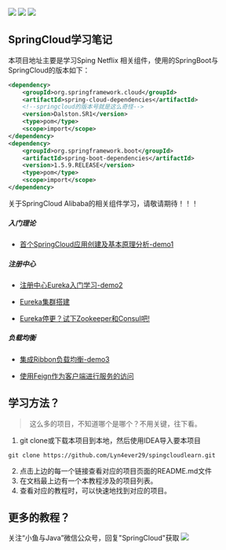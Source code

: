 ![](https://img.shields.io/badge/JDK-1.8-brightgreen) ![](https://img.shields.io/badge/SpringBoot-1.5.9.RELEASE-red) ![](https://img.shields.io/badge/SpringCloud-Dalston.SR1-blue)

##	SpringCloud学习笔记

本项目地址主要是学习Sping Netflix 相关组件，使用的SpringBoot与SpringCloud的版本如下：

```xml
<dependency>
    <groupId>org.springframework.cloud</groupId>
    <artifactId>spring-cloud-dependencies</artifactId>
    <!--springcloud的版本号就是这么奇怪-->
    <version>Dalston.SR1</version>
    <type>pom</type>
    <scope>import</scope>
</dependency>
<dependency>
    <groupId>org.springframework.boot</groupId>
    <artifactId>spring-boot-dependencies</artifactId>
    <version>1.5.9.RELEASE</version>
    <type>pom</type>
    <scope>import</scope>
</dependency>
```

关于SpringCloud Alibaba的相关组件学习，请敬请期待！！！

##### 入门理论

* [首个SpringCloud应用创建及基本原理分析-demo1](https://github.com/Lyn4ever29/spingcloudlearn/tree/master/demo1provider8001)

##### 注册中心

* [注册中心Eureka入门学习-demo2](https://github.com/Lyn4ever29/spingcloudlearn/tree/master/demo2-eureka-registy)

* [Eureka集群搭建](https://github.com/Lyn4ever29/spingcloudlearn/tree/master/eureka-cluster-7001)

* [Eureka停更？试下Zookeeper和Consul吧!](https://github.com/Lyn4ever29/spingcloudlearn/tree/master/zookeeper-provider-8001)

##### 负载均衡

* [集成Ribbon负载均衡-demo3](https://github.com/Lyn4ever29/spingcloudlearn/tree/master/demo3-ribbon-consumer)

* [使用Feign作为客户端进行服务的访问](https://github.com/Lyn4ever29/spingcloudlearn/tree/master/demo4-feign-consumer)



## 学习方法？

> ​	这么多的项目，不知道哪个是哪个？不用关键，往下看。

1. git clone或下载本项目到本地，然后使用IDEA导入要本项目

```git clone https://github.com/Lyn4ever29/spingcloudlearn.git```

2. 点击上边的每一个链接查看对应的项目页面的README.md文件
3. 在文档最上边有一个本教程涉及的项目列表。
4. 查看对应的教程时，可以快速地找到对应的项目。

##  更多的教程？
关注“小鱼与Java”微信公众号，回复"SpringCloud"获取
![](https://lyn4ever.gitee.io/img/wx/gzh2.png)
